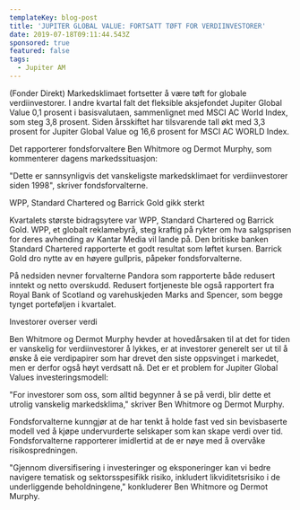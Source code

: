 ```yaml
---
templateKey: blog-post
title: 'JUPITER GLOBAL VALUE: FORTSATT TØFT FOR VERDIINVESTORER'
date: 2019-07-18T09:11:44.543Z
sponsored: true
featured: false
tags:
  - Jupiter AM
---
```

(Fonder Direkt) Markedsklimaet fortsetter å være tøft for globale verdiinvestorer. I andre kvartal falt det fleksible aksjefondet Jupiter Global Value 0,1 prosent i basisvalutaen, sammenlignet med MSCI AC World Index, som steg 3,8 prosent. Siden årsskiftet har tilsvarende tall økt med 3,3 prosent for Jupiter Global Value og 16,6 prosent for MSCI AC WORLD Index.



Det rapporterer fondsforvaltere Ben Whitmore og Dermot Murphy, som kommenterer dagens markedssituasjon:



"Dette er sannsynligvis det vanskeligste markedsklimaet for verdiinvestorer siden 1998", skriver fondsforvalterne.



WPP, Standard Chartered og Barrick Gold gikk sterkt



Kvartalets største bidragsytere var WPP, Standard Chartered og Barrick Gold. WPP, et globalt reklamebyrå, steg kraftig på rykter om hva salgsprisen for deres avhending av Kantar Media vil lande på. Den britiske banken Standard Chartered rapporterte et godt resultat som løftet kursen. Barrick Gold dro nytte av en høyere gullpris, påpeker fondsforvalterne.



På nedsiden nevner forvalterne Pandora som rapporterte både redusert inntekt og netto overskudd. Redusert fortjeneste ble også rapportert fra Royal Bank of Scotland og varehuskjeden Marks and Spencer, som begge tynget porteføljen i kvartalet.



Investorer overser verdi



Ben Whitmore og Dermot Murphy hevder at hovedårsaken til at det for tiden er vanskelig for verdiinvestorer å lykkes, er at investorer generelt ser ut til å ønske å eie verdipapirer som har drevet den siste oppsvinget i markedet, men er derfor også høyt verdsatt nå. Det er et problem for Jupiter Global Values investeringsmodell:



"For investorer som oss, som alltid begynner å se på verdi, blir dette et utrolig vanskelig markedsklima," skriver Ben Whitmore og Dermot Murphy.



Fondsforvalterne kunngjør at de har tenkt å holde fast ved sin bevisbaserte modell ved å kjøpe undervurderte selskaper som kan skape verdi over tid. Fondsforvalterne rapporterer imidlertid at de er nøye med å overvåke risikospredningen.



"Gjennom diversifisering i investeringer og eksponeringer kan vi bedre navigere tematisk og sektorsspesifikk risiko, inkludert likviditetsrisiko i de underliggende beholdningene," konkluderer Ben Whitmore og Dermot Murphy.
